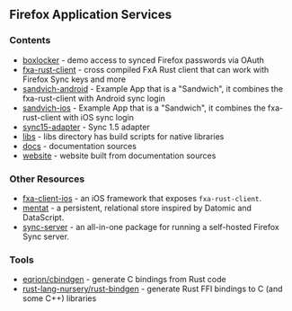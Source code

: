 ## Firefox Application Services

### Contents

* [boxlocker](boxlocker) - demo access to synced Firefox passwords via OAuth
* [fxa-rust-client](fxa-rust-client) - cross compiled FxA Rust client that can work with Firefox Sync keys and more 
* [sandvich-android](sandvich-ios) - Example App that is a "Sandwich", it combines the fxa-rust-client with Android sync login
* [sandvich-ios](sandvich-ios) - Example App that is a "Sandwich", it combines the fxa-rust-client with iOS sync login
* [sync15-adapter](sync15-adapter) - Sync 1.5 adapter
* [libs](libs) - libs directory has build scripts for native libraries
* [docs](docs) - documentation sources 
* [website](website) - website built from documentation sources


### Other Resources

* [fxa-client-ios](https://github.com/eoger/fxa-client-ios) - an iOS framework that exposes `fxa-rust-client`.
* [mentat](https://github.com/mozilla/mentat) - a persistent, relational store inspired by Datomic and DataScript.
* [sync-server](https://github.com/mozilla-services/syncserver) - an all-in-one package for running a self-hosted Firefox Sync server.

### Tools

* [eqrion/cbindgen](https://github.com/eqrion/cbindgen) - generate C bindings from Rust code
* [rust-lang-nursery/rust-bindgen](https://github.com/rust-lang-nursery/rust-bindgen) - generate Rust FFI bindings to C (and some C++) libraries
